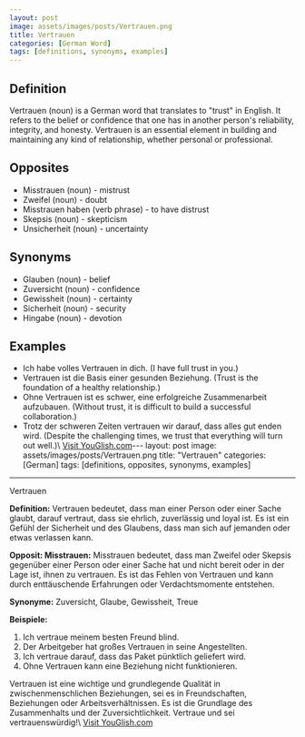 ```yaml
---
layout: post
image: assets/images/posts/Vertrauen.png
title: Vertrauen
categories: [German Word]
tags: [definitions, synonyms, examples]
---
```


## Definition
Vertrauen (noun) is a German word that translates to "trust" in English. It refers to the belief or confidence that one has in another person's reliability, integrity, and honesty. Vertrauen is an essential element in building and maintaining any kind of relationship, whether personal or professional.

## Opposites
- Misstrauen (noun) - mistrust
- Zweifel (noun) - doubt
- Misstrauen haben (verb phrase) - to have distrust
- Skepsis (noun) - skepticism
- Unsicherheit (noun) - uncertainty

## Synonyms
- Glauben (noun) - belief
- Zuversicht (noun) - confidence
- Gewissheit (noun) - certainty
- Sicherheit (noun) - security
- Hingabe (noun) - devotion

## Examples
- Ich habe volles Vertrauen in dich. (I have full trust in you.)
- Vertrauen ist die Basis einer gesunden Beziehung. (Trust is the foundation of a healthy relationship.)
- Ohne Vertrauen ist es schwer, eine erfolgreiche Zusammenarbeit aufzubauen. (Without trust, it is difficult to build a successful collaboration.)
- Trotz der schweren Zeiten vertrauen wir darauf, dass alles gut enden wird. (Despite the challenging times, we trust that everything will turn out well.)\ <a id="yg-widget-0" class="youglish-widget" data-query="Vertrauen" data-lang="german" data-components="8412" data-auto-start="0" data-bkg-color="theme_light" data-title="How%20to%20pronounce%20Vertrauen%20in%20German"  rel="nofollow" href="https://youglish.com">Visit YouGlish.com</a><script async src="https://youglish.com/public/emb/widget.js" charset="utf-8"></script>---
layout: post
image: assets/images/posts/Vertrauen.png
title: "Vertrauen"
categories: [German]
tags: [definitions, opposites, synonyms, examples]

---

Vertrauen

**Definition:** Vertrauen bedeutet, dass man einer Person oder einer Sache glaubt, darauf vertraut, dass sie ehrlich, zuverlässig und loyal ist. Es ist ein Gefühl der Sicherheit und des Glaubens, dass man sich auf jemanden oder etwas verlassen kann.

**Opposit: Misstrauen:** Misstrauen bedeutet, dass man Zweifel oder Skepsis gegenüber einer Person oder einer Sache hat und nicht bereit oder in der Lage ist, ihnen zu vertrauen. Es ist das Fehlen von Vertrauen und kann durch enttäuschende Erfahrungen oder Verdachtsmomente entstehen.

**Synonyme:** Zuversicht, Glaube, Gewissheit, Treue

**Beispiele:**
1. Ich vertraue meinem besten Freund blind.
2. Der Arbeitgeber hat großes Vertrauen in seine Angestellten.
3. Ich vertraue darauf, dass das Paket pünktlich geliefert wird.
4. Ohne Vertrauen kann eine Beziehung nicht funktionieren.

Vertrauen ist eine wichtige und grundlegende Qualität in zwischenmenschlichen Beziehungen, sei es in Freundschaften, Beziehungen oder Arbeitsverhältnissen. Es ist die Grundlage des Zusammenhalts und der Zuversichtlichkeit. Vertraue und sei vertrauenswürdig!\ <a id="yg-widget-0" class="youglish-widget" data-query="Vertrauen" data-lang="german" data-components="8412" data-auto-start="0" data-bkg-color="theme_light" data-title="How%20to%20pronounce%20Vertrauen%20in%20German"  rel="nofollow" href="https://youglish.com">Visit YouGlish.com</a><script async src="https://youglish.com/public/emb/widget.js" charset="utf-8"></script>